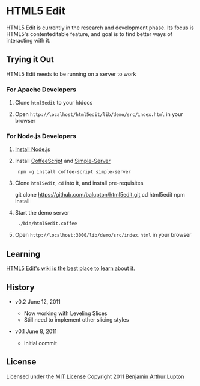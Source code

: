 # HTML5 Edit

HTML5 Edit is currently in the research and development phase. Its focus is HTML5's contenteditable feature, and goal is to find better ways of interacting with it.


## Trying it Out

HTML5 Edit needs to be running on a server to work

### For Apache Developers

1. Clone `html5edit` to your htdocs

2. Open `http://localhost/html5edit/lib/demo/src/index.html` in your browser


### For Node.js Developers

1. [Install Node.js](https://github.com/balupton/node/wiki/Installing-Node.js)

1. Install [CoffeeScript](http://jashkenas.github.com/coffee-script/) and [Simple-Server](https://github.com/balupton/simple-server)

		npm -g install coffee-script simple-server

1. Clone `html5edit`, `cd` into it, and install pre-requisites

	git clone https://github.com/balupton/html5edit.git
	cd html5edit
	npm install

1. Start the demo server

		./bin/html5edit.coffee

1. Open `http://localhost:3000/lib/demo/src/index.html` in your browser


## Learning

[HTML5 Edit's wiki is the best place to learn about it.](https://github.com/balupton/html5edit/wiki)


## History

- v0.2 June 12, 2011
	- Now working with Leveling Slices
	- Still need to implement other slicing styles

- v0.1 June 8, 2011
	- Initial commit


## License

Licensed under the [MIT License](http://creativecommons.org/licenses/MIT/)
Copyright 2011 [Benjamin Arthur Lupton](http://balupton.com)
